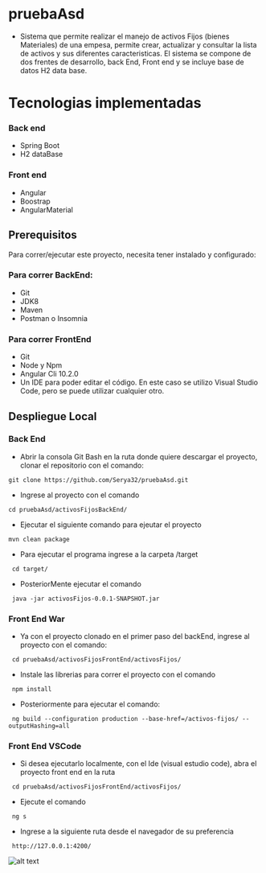 # pruebaAsd
- Sistema que permite realizar el manejo de activos Fijos (bienes Materiales) de una empesa, permite crear, actualizar y consultar la lista de activos y sus diferentes caracteristicas. El sistema se compone de dos frentes de desarrollo, back End, Front end y se incluye base de datos H2 data base.
# Tecnologias implementadas
### Back end
- Spring Boot
- H2 dataBase
### Front end
- Angular
- Boostrap
- AngularMaterial
## Prerequisitos
Para correr/ejecutar este proyecto, necesita tener instalado y configurado:
### Para correr BackEnd:
- Git
- JDK8
- Maven
- Postman o Insomnia
### Para correr FrontEnd
- Git
- Node y Npm
- Angular Cli 10.2.0
- Un IDE para poder editar el código. En este caso se utilizo Visual Studio Code, pero se puede utilizar cualquier otro.
## Despliegue Local

### Back End
- Abrir la consola Git Bash en la ruta donde quiere descargar el proyecto, clonar el repositorio con el comando:
```
git clone https://github.com/Serya32/pruebaAsd.git
```
- Ingrese al proyecto con el comando
 ```
 cd pruebaAsd/activosFijosBackEnd/
```
- Ejecutar el siguiente comando para ejeutar el proyecto
 ```
 mvn clean package
```
- Para ejecutar el programa ingrese a la carpeta /target
```
 cd target/
```
- PosteriorMente ejecutar el comando
```
 java -jar activosFijos-0.0.1-SNAPSHOT.jar
```
### Front End War
- Ya con el proyecto clonado en el primer paso del backEnd, ingrese al proyecto con el comando:
```
 cd pruebaAsd/activosFijosFrontEnd/activosFijos/
``` 
- Instale las librerias para correr el proyecto con el comando
```
 npm install
``` 
- Posteriormente para ejecutar el comando:
```
 ng build --configuration production --base-href=/activos-fijos/ --outputHashing=all
``` 
### Front End VSCode
- Si desea ejecutarlo localmente, con el Ide (visual estudio code), abra el proyecto front end en la ruta
```
 cd pruebaAsd/activosFijosFrontEnd/activosFijos/
``` 
- Ejecute el comando
```
 ng s
``` 
- Ingrese a la siguiente ruta desde el navegador de su preferencia
```
 http://127.0.0.1:4200/
``` 

![alt text](https://github.com/Serya32/pruebaAsd/main/captura.png?raw=true)
